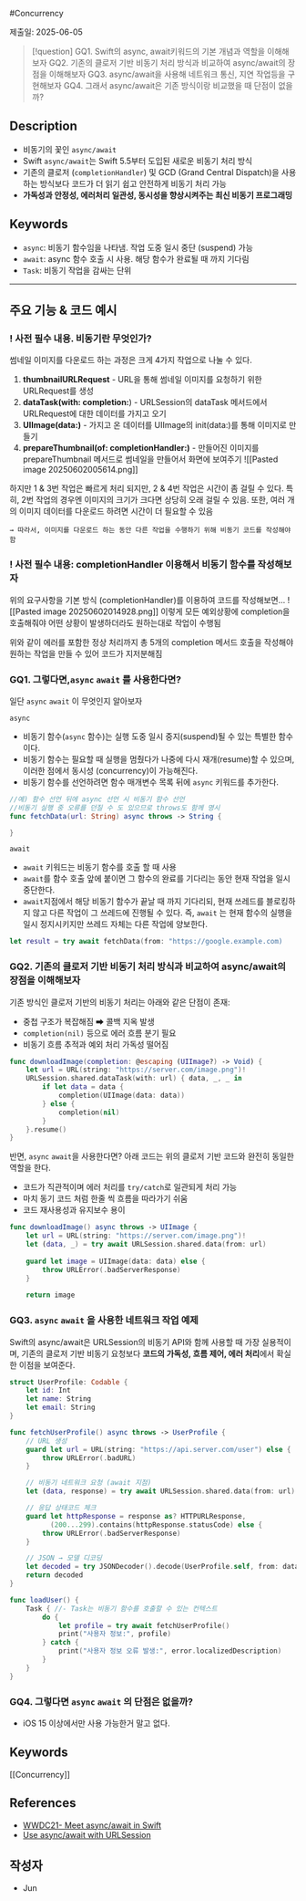 #Concurrency

제출일: 2025-06-05

>[!question]
>GQ1. Swift의 async, await키워드의 기본 개념과 역할을 이해해보자
>GQ2. 기존의 클로저 기반 비동기 처리 방식과 비교하여 async/await의 장점을 이해해보자
>GQ3. async/await을 사용해 네트워크 통신, 지연 작업등을 구현해보자
>GQ4. 그래서 async/await은 기존 방식이랑 비교했을 때 단점이 없을까?

## Description
- 비동기의 꽃인 `async/await`
- Swift `async/await`는 Swift 5.5부터 도입된 새로운 비동기 처리 방식
- 기존의 클로저 (`completionHandler`) 및 GCD (Grand Central Dispatch)을 사용하는 방식보다 코드가 더 읽기 쉽고 안전하게 비동기 처리 가능
- **가독성과 안정성, 에러처리 일관성, 동시성을 향상시켜주는 최신 비동기 프로그래밍**

## Keywords
+ `async`: 비동기 함수임을 나타냄. 작업 도중 일시 중단 (suspend) 가능
+ `await`: async 함수 호출 시 사용. 해당 함수가 완료될 때 까지 기다림
+ `Task`: 비동기 작업을 감싸는 단위

 ---
## 주요 기능 & 코드 예시

### ! 사전 필수 내용. 비동기란 무엇인가?
썸네일 이미지를 다운로드 하는 과정은 크게 4가지 작업으로 나눌 수 있다.
1. **thumbnailURLRequest** - URL을 통해 썸네일 이미지를 요청하기 위한 URLRequest를 생성
2.  **dataTask(with: completion:**) - URLSession의 dataTask 메서드에서 URLRequest에 대한 데이터를 가지고 오기
3. **UIImage(data:)** - 가지고 온 데이터를 UIImage의 init(data:)를 통해 이미지로 만들기
4. **prepareThumbnail(of: completionHandler:)** - 만들어진 이미지를 prepareThumbnail 메서드로 썸네일을 만들어서 화면에 보여주기
![[Pasted image 20250602005614.png]]

하지만 1 & 3번 작업은 빠르게 처리 되지만, 2 & 4번 작업은 시간이 좀 걸릴 수 있다. 특히, 2번 작업의 경우엔 이미지의 크기가 크다면 상당히 오래 걸릴 수 있음. 또한, 여러 개의 이미지 데이터를 다운로드 하려면 시간이 더 필요할 수 있음

	→ 따라서, 이미지를 다운로드 하는 동안 다른 작업을 수행하기 위해 비동기 코드를 작성해야함


### ! 사전 필수 내용:  completionHandler 이용해서 비동기 함수를 작성해보자
위의 요구사항을 기본 방식 (completionHandler)를 이용하여 코드를 작성해보면...
![[Pasted image 20250602014928.png]]
이렇게 모든 예외상황에 completion을 호출해줘야 어떤 상황이 발생하더라도 원하는대로 작업이 수행됨

위와 같이 에러를 포함한 정상 처리까지 총 5개의 completion 메서드 호출을 작성해야 원하는 작업을 만들 수 있어 코드가 지저분해짐

### GQ1. 그렇다면,`async` `await` 를 사용한다면?

일단 `async` `await` 이 무엇인지 알아보자

`async`
- 비동기 함수(`async` 함수)는 실행 도중 일시 중지(suspend)될 수 있는 특별한 함수이다.
- 비동기 함수는 필요할 때 실행을 멈췄다가 나중에 다시 재개(resume)할 수 있으며, 이러한 점에서 동시성 (concurrency)이 가능해진다.
- 비동기 함수를 선언하려면 함수 매개변수 목록 뒤에 `async` 키워드를 추가한다.
```swift
//예) 함수 선언 뒤에 async 선언 시 비동기 함수 선언
//비동기 실행 중 오류를 던질 수 도 있으므로 throws도 함께 명시
func fetchData(url: String) async throws -> String {

}
```

`await`
- `await` 키워드는 비동기 함수를 호출 할 때 사용
- `await`를 함수 호출 앞에 붙이면 그 함수의 완료를 기다리는 동안 현재 작업을 일시 중단한다.
- `await`지점에서 해당 비동기 함수가 끝날 때 까지 기다리되, 현재 쓰레드를 블로킹하지 않고 다른 작업이 그 쓰레드에 진행될 수 있다. 즉, `await` 는 현재 함수의 실행을 일시 정지시키지만 쓰레드 자체는 다른 작업에 양보한다.
```swift
let result = try await fetchData(from: "https://google.example.com)
```

### GQ2. 기존의 클로저 기반 비동기 처리 방식과 비교하여 async/await의 장점을 이해해보자
기존 방식인 클로저 기반의 비동기 처리는 아래와 같은 단점이 존재:
- 중첩 구조가 복잡해짐 ➡ 콜백 지옥 발생
- `completion(nil)` 등으로 에러 흐름 분기 필요
- 비동기 흐름 추적과 예외 처리 가독성 떨어짐
```swift
func downloadImage(completion: @escaping (UIImage?) -> Void) {
    let url = URL(string: "https://server.com/image.png")!
    URLSession.shared.dataTask(with: url) { data, _, _ in
        if let data = data {
            completion(UIImage(data: data))
        } else {
            completion(nil)
        }
    }.resume()
}
```

반면, `async` `await`을 사용한다면?
아래 코드는 위의 클로저 기반 코드와 완전히 동일한 역할을 한다.
- 코드가 직관적이며 에러 처리를 `try/catch`로 일관되게 처리 가능
- 마치 동기 코드 처럼 한줄 씩 흐름을 따라가기 쉬움
- 코드 재사용성과 유지보수 용이
```swift
func downloadImage() async throws -> UIImage {
    let url = URL(string: "https://server.com/image.png")!
    let (data, _) = try await URLSession.shared.data(from: url)
    
    guard let image = UIImage(data: data) else {
        throw URLError(.badServerResponse)
    }
    
    return image
```

### GQ3. `async` `await` 을 사용한 네트워크 작업 예제
Swift의 async/await은 URLSession의 비동기 API와 함께 사용할 때 가장 실용적이며, 기존의 클로저 기반 비동기 요청보다 **코드의 가독성, 흐름 제어, 에러 처리**에서 확실한 이점을 보여준다.
```swift
struct UserProfile: Codable {
    let id: Int
    let name: String
    let email: String
}

func fetchUserProfile() async throws -> UserProfile {
    // URL 생성
    guard let url = URL(string: "https://api.server.com/user") else {
        throw URLError(.badURL)
    }

    // 비동기 네트워크 요청 (await 지점)
    let (data, response) = try await URLSession.shared.data(from: url)

    // 응답 상태코드 체크
    guard let httpResponse = response as? HTTPURLResponse,
          (200...299).contains(httpResponse.statusCode) else {
        throw URLError(.badServerResponse)
    }

    // JSON → 모델 디코딩
    let decoded = try JSONDecoder().decode(UserProfile.self, from: data)
    return decoded
}

func loadUser() {
    Task { //- Task는 비동기 함수를 호출할 수 있는 컨텍스트
        do {
            let profile = try await fetchUserProfile()
            print("사용자 정보:", profile)
        } catch {
            print("사용자 정보 오류 발생:", error.localizedDescription)
        }
    }
}
```


### GQ4. 그렇다면 `async` `await` 의 단점은 없을까?
- iOS 15 이상에서만 사용 가능한거 말고 없다.

## Keywords
[[Concurrency]]

## References
- [WWDC21- Meet async/await in Swift](https://developer.apple.com/kr/videos/play/wwdc2021/10132)
- [Use async/await with URLSession](https://developer.apple.com/kr/videos/play/wwdc2021/10095)

## 작성자
- Jun